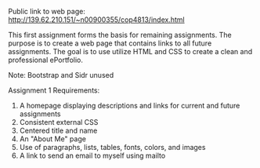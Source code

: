 Public link to web page: 
http://139.62.210.151/~n00900355/cop4813/index.html

This first assignment forms the basis for remaining assignments. The purpose is to create a web page that contains links to all future assignments. The goal is to use utilize HTML and CSS to create a clean and professional ePortfolio. 

Note: Bootstrap and Sidr unused
  
Assignment 1 Requirements:
  1. A homepage displaying descriptions and links for current and future assignments
  2. Consistent external CSS
  3. Centered title and name
  4. An "About Me" page
  5. Use of paragraphs, lists, tables, fonts, colors, and images
  6. A link to send an email to myself using mailto
